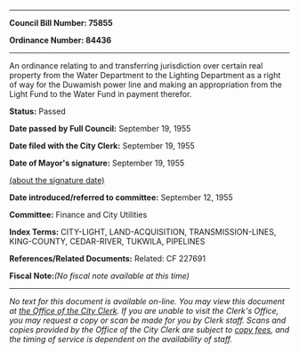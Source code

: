 

********

**Council Bill Number: 75855**
   
**Ordinance Number: 84436**
********

 An ordinance relating to and transferring jurisdiction over certain real property from the Water Department to the Lighting Department as a right of way for the Duwamish power line and making an appropriation from the Light Fund to the Water Fund in payment therefor.

**Status:** Passed
   
**Date passed by Full Council:** September 19, 1955
   
**Date filed with the City Clerk:** September 19, 1955
   
**Date of Mayor's signature:** September 19, 1955
   
[(about the signature date)](/~public/approvaldate.htm)
   
   
   
**Date introduced/referred to committee:** September 12, 1955
   
**Committee:** Finance and City Utilities
   
   
**Index Terms:** CITY-LIGHT, LAND-ACQUISITION, TRANSMISSION-LINES, KING-COUNTY, CEDAR-RIVER, TUKWILA, PIPELINES

**References/Related Documents:** Related: CF 227691

**Fiscal Note:**_(No fiscal note available at this time)_
********

_No text for this document is available on-line. You may view this document at [the Office of the City Clerk](http://www.seattle.gov/leg/clerk/contactUs.htm). If you are unable to visit the Clerk's Office, you may request a copy or scan be made for you by Clerk staff. Scans and copies provided by the Office of the City Clerk are subject to [copy fees](http://clerk.seattle.gov/~public/clerkfees.htm), and the timing of service is dependent on the availability of staff._

